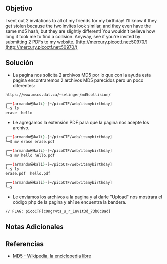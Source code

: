 ## Objetivo
I sent out 2 invitations to all of my friends for my birthday! I'll know if they get stolen because the two invites look similar, and they even have the same md5 hash, but they are slightly different! You wouldn't believe how long it took me to find a collision. Anyway, see if you're invited by submitting 2 PDFs to my website. [http://mercury.picoctf.net:50970/](http://mercury.picoctf.net:50970/)
## Solución
- La pagina nos solicita 2 archivos MD5 por lo que con la ayuda esta pagina encontraremos 2 archivos MD5 parecidos pero un poco diferentes:
```bash
https://www.mscs.dal.ca/~selinger/md5collision/

┌──(armando㉿kali)-[~/picoCTF/web/itsmybirthday]
└─$ ls
erase  hello
```
- Le agregamos la extensión PDF para que la pagina nos acepte los archivo.
```bash
┌──(armando㉿kali)-[~/picoCTF/web/itsmybirthday]
└─$ mv erase erase.pdf

┌──(armando㉿kali)-[~/picoCTF/web/itsmybirthday]
└─$ mv hello hello.pdf

┌──(armando㉿kali)-[~/picoCTF/web/itsmybirthday]
└─$ ls
erase.pdf  hello.pdf

┌──(armando㉿kali)-[~/picoCTF/web/itsmybirthday]
└─$ 
```
- Le enviamos los archivos a la pagina y al darle "Upload" nos mostrara el código php de la pagina y ahí se encuentra la bandera.
```bash
// FLAG: picoCTF{c0ngr4ts_u_r_1nv1t3d_73b0c8ad}
```
## Notas Adicionales
## Referencias
- [MD5 - Wikipedia, la enciclopedia libre](https://es.wikipedia.org/wiki/MD5)